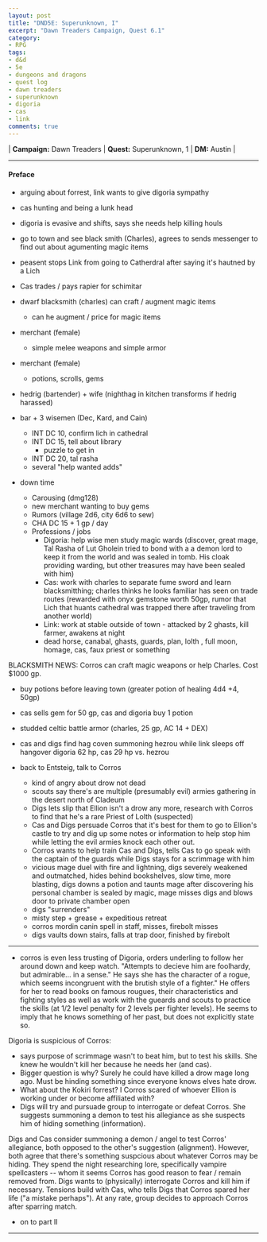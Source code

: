 ```yaml
---
layout: post
title: "DND5E: Superunknown, I"
excerpt: "Dawn Treaders Campaign, Quest 6.1"
category:
- RPG
tags:
- d&d
- 5e
- dungeons and dragons
- quest log
- dawn treaders
- superunknown
- digoria
- cas
- link
comments: true
---
```


| **Campaign:** Dawn Treaders | **Quest:** Superunknown, 1 | **DM:** Austin |

---

#### Preface
  - arguing about forrest, link wants to give digoria sympathy
  - cas hunting and being a lunk head
  - digoria is evasive and shifts, says she needs help killing houls
  - go to town and see black smith (Charles), agrees to sends messenger to find out about agumenting magic items
  - peasent stops Link from going to Catherdral after saying it's hautned by a Lich
  - Cas trades / pays rapier for schimitar
  
- dwarf blacksmith (charles) can craft / augment magic items
  - can he augment / price for magic items
- merchant (female) 
  - simple melee weapons and simple armor
- merchant (female) 
  - potions, scrolls, gems
- hedrig (bartender) + wife (nighthag in kitchen transforms if hedrig harassed)
- bar + 3 wisemen (Dec, Kard, and Cain)
  - INT DC 10, confirm lich in cathedral
  - INT DC 15, tell about library
    - puzzle to get in 
  - INT DC 20, tal rasha
  - several "help wanted adds" 
- down time
  - Carousing (dmg128)
  - new merchant wanting to buy gems
  - Rumors (village 2d6, city 6d6 to sew)
  - CHA DC 15 + 1 gp / day
  - Professions / jobs
    - Digoria:  help wise men study magic wards (discover, great mage, Tal Rasha of Lut Gholein tried to bond with a a demon lord to keep it from the world and was sealed in tomb. His cloak providing warding, but other treasures may have been sealed with him)
    - Cas:  work with charles to separate fume sword and learn blacksmitthing; charles thinks he looks familiar has seen on trade routes (rewarded with onyx gemstone worth 50gp, rumor that Lich that huants cathedral was trapped there after traveling from another world)
    - Link: work at stable outside of town - attacked by 2 ghasts, kill farmer, awakens at night
    - dead horse, canabal, ghasts, guards, plan, lolth , full moon, homage, cas, faux priest or something
    
BLACKSMITH NEWS:  Corros can craft magic weapons or help Charles.  Cost $1000 gp.

- buy potions before leaving town (greater potion of healing 4d4 +4, 50gp)
- cas sells gem for 50 gp, cas and digoria buy 1 potion
- studded celtic battle armor (charles, 25 gp, AC 14 + DEX)

- cas and digs find hag coven summoning hezrou while link sleeps off hangover
digoria 62 hp, cas 29 hp vs. hezrou

- back to Entsteig, talk to Corros
  - kind of angry about drow not dead
  - scouts say there's are multiple (presumably evil) armies gathering in the desert north of Cladeum
  - Digs lets slip that Ellion isn't a drow any more, research with Corros to find that he's a rare Priest of Lolth (suspected)
  - Cas and Digs persuade Corros that it's best for them to go to Ellion's castle to try and dig up some notes or information to help stop him while letting the evil armies knock each other out.
  - Corros wants to help train Cas and Digs, tells Cas to go speak with the captain of the guards while Digs stays for a scrimmage with him
  - vicious mage duel with fire and lightning, digs severely weakened and outmatched, hides behind bookshelves, slow time, more blasting, digs downs a potion and taunts mage after discovering his personal chamber is sealed by magic, mage misses digs and blows door to private chamber open
  - digs "surrenders"
  - misty step + grease + expeditious retreat
  - corros mordin canin spell in staff, misses, firebolt misses
  - digs vaults down stairs, falls at trap door, finished by firebolt

---

  - corros is even less trusting of Digoria, orders underling to follow her around down and keep watch.  "Attempts to decieve him are foolhardy, but admirable... in a sense."  He says she has the character of a rogue, which seems incongruent with the brutish style of a fighter."  He offers for her to read books on famous rougues, their characteristics and fighting styles as well as work with the gueards and scouts to practice the skills (at 1/2 level penalty for 2 levels per fighter levels).  He seems to imply that he knows something of her past, but does not explicitly state so.
  
  Digoria is suspicious of Corros:
- says purpose of scrimmage wasn't to beat him, but to test his skills.  She knew he wouldn't kill her because he needs her (and cas).
- Bigger question is why?  Surely he could have killed a drow mage long ago.  Must be hinding something since everyone knows elves hate drow.
- What about the Kokiri forrest?  I Corros scared of whoever Ellion is working under or become affiliated with?
- Digs will try and pursuade group to interrogate or defeat Corros.  She suggests summoning a demon to test his allegiance as she suspects him of hiding something (information).

Digs and Cas consider summoning a demon / angel to test Corros' allegiance, both opposed to the other's suggestion (alignment).  However, both agree that there's something suspcious about whatever Corros may be hiding.  They spend the night researching lore, specifically vampire spellcasters -- whom it seems Corros has good reason to fear / remain removed from.  Digs wants to (physically) interrogate Corros and kill him if necessary.  Tensions build with Cas, who tells Digs that Corros spared her life ("a mistake perhaps").  At any rate, group decides to approach Corros after sparring match.

- on to part II

---

<!--
Digs - 18000
Link - 1800
Cas - 9600
-->
